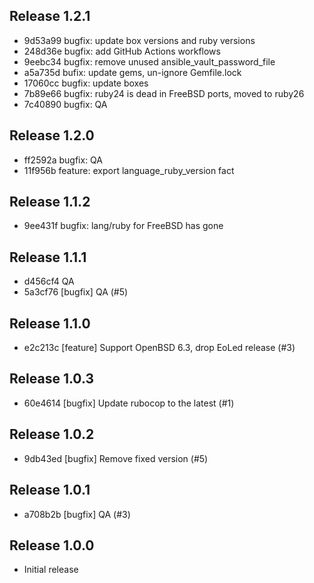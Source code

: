 ## Release 1.2.1

* 9d53a99 bugfix: update box versions and ruby versions
* 248d36e bugfix: add GitHub Actions workflows
* 9eebc34 bugfix: remove unused ansible_vault_password_file
* a5a735d bufix: update gems, un-ignore Gemfile.lock
* 17060cc bugfix: update boxes
* 7b89e66 bugfix: ruby24 is dead in FreeBSD ports, moved to ruby26
* 7c40890 bugfix: QA

## Release 1.2.0

* ff2592a bugfix: QA
* 11f956b feature: export language_ruby_version fact

## Release 1.1.2

* 9ee431f bugfix: lang/ruby for FreeBSD has gone

## Release 1.1.1

* d456cf4 QA
* 5a3cf76 [bugfix] QA (#5)

## Release 1.1.0

* e2c213c [feature] Support OpenBSD 6.3, drop EoLed release (#3)

## Release 1.0.3

* 60e4614 [bugfix] Update rubocop to the latest (#1)

## Release 1.0.2

* 9db43ed [bugfix] Remove fixed version (#5)

## Release 1.0.1

* a708b2b [bugfix] QA (#3)

## Release 1.0.0

* Initial release
